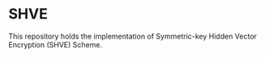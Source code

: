# SHVE
This repository holds the implementation of Symmetric-key Hidden Vector Encryption (SHVE) Scheme.
